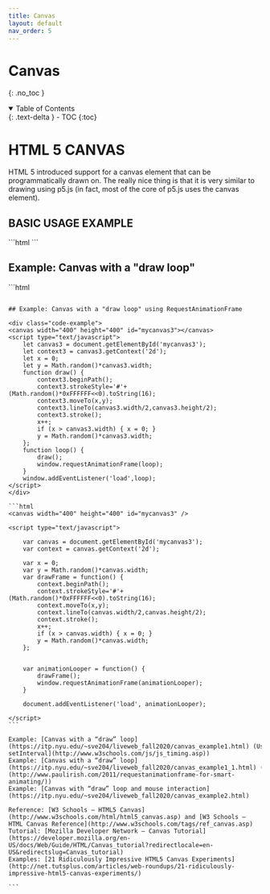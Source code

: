 ```yaml
---
title: Canvas
layout: default
nav_order: 5
---
```


# Canvas

{: .no_toc }

<details open markdown="block">
  <summary>
    Table of Contents
  </summary>
  {: .text-delta }
- TOC
{:toc}
</details>

# HTML 5 CANVAS

HTML 5 introduced support for a canvas element that can be programmatically drawn on. The really nice thing is that it is very similar to drawing using p5.js (in fact, most of the core of p5.js uses the canvas element).

## BASIC USAGE EXAMPLE

<div class="code-example">
<canvas width="400" height="400" id="mycanvas"></canvas>
<script type="text/javascript">
	let canvas = document.getElementById('mycanvas');
	let context = canvas.getContext('2d');
	context.fillStyle="#FF0000";
	context.fillRect(0,0,canvas.width,canvas.height);
</script>
</div>
```html
<canvas width="400" height="400" id="mycanvas"></canvas>
<script type="text/javascript">
	let canvas = document.getElementById('mycanvas');
	let context = canvas.getContext('2d');
	context.fillStyle="#FF0000";
	context.fillRect(0,0,canvas.width,canvas.height);
</script>
```

## Example: Canvas with a "draw loop"

<div class="code-example">
<canvas width="300" height="300" id="mycanvas2" ></canvas>

<script type="text/javascript">
	
	let canvas2 = document.getElementById('mycanvas2');
	let context2 = canvas2.getContext('2d');
	
	let x2 = 0;
	let y2 = Math.random()*canvas2.width;
	function drawOnCanvas() {
		context2.beginPath();
		context2.strokeStyle='#'+(Math.random()*0xFFFFFF<<0).toString(16);
		context2.moveTo(x2,y2);
		context2.lineTo(canvas2.width/2,canvas2.height/2);
		context2.stroke();
		x2++;
		if (x2 > canvas2.width) { x2 = 0; }
		y2 = Math.random()*canvas2.width;
	};
				
	setInterval(drawOnCanvas,1000/30); // 30 x per second
	
</script>
</div>
```html
<canvas width="300" height="300" id="mycanvas2" ></canvas>

<script type="text/javascript">
	
	let canvas2 = document.getElementById('mycanvas2');
	let context2 = canvas2.getContext('2d');
	
	let x2 = 0;
	let y2 = Math.random()*canvas2.width;
	function drawOnCanvas() {
		context2.beginPath();
		context2.strokeStyle='#'+(Math.random()*0xFFFFFF<<0).toString(16);
		context2.moveTo(x2,y2);
		context2.lineTo(canvas2.width/2,canvas2.height/2);
		context2.stroke();
		x2++;
		if (x2 > canvas2.width) { x2 = 0; }
		y2 = Math.random()*canvas2.width;
	};
				
	setInterval(drawOnCanvas,1000/30); // 30 x per second
	
</script>
````

## Example: Canvas with a "draw loop" using RequestAnimationFrame

<div class="code-example">
<canvas width="400" height="400" id="mycanvas3"></canvas>
<script type="text/javascript">
	let canvas3 = document.getElementById('mycanvas3');
	let context3 = canvas3.getContext('2d');
	let x = 0;
	let y = Math.random()*canvas3.width;
	function draw() {
		context3.beginPath();
		context3.strokeStyle='#'+(Math.random()*0xFFFFFF<<0).toString(16);
		context3.moveTo(x,y);
		context3.lineTo(canvas3.width/2,canvas3.height/2);
		context3.stroke();
		x++;
		if (x > canvas3.width) { x = 0; }
		y = Math.random()*canvas3.width;
	};
	function loop() {
		draw();
		window.requestAnimationFrame(loop);
	}
	window.addEventListener('load',loop);
</script>
</div>

```html
<canvas width="400" height="400" id="mycanvas3" />

<script type="text/javascript">
	
	var canvas = document.getElementById('mycanvas3');
	var context = canvas.getContext('2d');
	
	var x = 0;
	var y = Math.random()*canvas.width;
	var drawFrame = function() {
		context.beginPath();
		context.strokeStyle='#'+(Math.random()*0xFFFFFF<<0).toString(16);
		context.moveTo(x,y);
		context.lineTo(canvas.width/2,canvas.height/2);
		context.stroke();
		x++;
		if (x > canvas.width) { x = 0; }
		y = Math.random()*canvas.width;
	};
				

	var animationLooper = function() {
		drawFrame();
		window.requestAnimationFrame(animationLooper);
	}
	
	document.addEventListener('load', animationLooper);
				
</script>
```

Example: [Canvas with a “draw” loop](https://itp.nyu.edu/~sve204/liveweb_fall2020/canvas_example1.html) (Uses [JavaScript setInterval](http://www.w3schools.com/js/js_timing.asp))
Example: [Canvas with a “draw” loop](https://itp.nyu.edu/~sve204/liveweb_fall2020/canvas_example1_1.html) (Uses [requestAnimationFrame](http://www.paulirish.com/2011/requestanimationframe-for-smart-animating/))
Example: [Canvas with “draw” loop and mouse interaction](https://itp.nyu.edu/~sve204/liveweb_fall2020/canvas_example2.html)

Reference: [W3 Schools – HTML5 Canvas](http://www.w3schools.com/html/html5_canvas.asp) and [W3 Schools – HTML Canvas Reference](http://www.w3schools.com/tags/ref_canvas.asp)
Tutorial: [Mozilla Developer Network – Canvas Tutorial](https://developer.mozilla.org/en-US/docs/Web/Guide/HTML/Canvas_tutorial?redirectlocale=en-US&redirectslug=Canvas_tutorial)
Examples: [21 Ridiculously Impressive HTML5 Canvas Experiments](http://net.tutsplus.com/articles/web-roundups/21-ridiculously-impressive-html5-canvas-experiments/)

```
````
